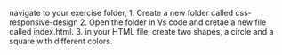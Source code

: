 navigate to your exercise folder,
    1. Create a new folder called css-responsive-design
    2. Open the folder in Vs code and cretae a new file called index.html.
    3. in your HTML file, create two shapes, a circle and a square with different colors.